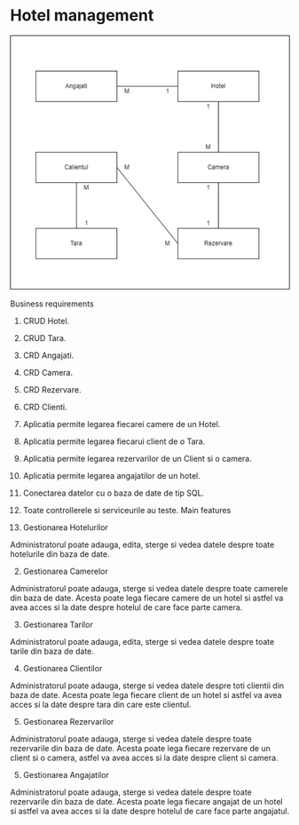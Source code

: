 # Hotel management 

![Diagrama](diag1.png)

Business requirements

1. CRUD Hotel.

2. CRUD Tara.

3. CRD Angajati.

4. CRD Camera.

5. CRD Rezervare.

6. CRD Clienti.

7. Aplicatia permite legarea fiecarei camere de un Hotel.

8. Aplicatia permite legarea fiecarui client de o Tara.

9. Aplicatia permite legarea rezervarilor de un Client si o camera.

10. Aplicatia permite legarea angajatilor de un hotel.

11. Conectarea datelor cu o baza de date de tip SQL.
    
12. Toate controllerele si serviceurile au teste.
Main features

1. Gestionarea Hotelurilor

Administratorul poate adauga, edita, sterge si vedea datele despre toate hotelurile din baza de date.

2. Gestionarea Camerelor

Administratorul poate adauga,  sterge si vedea datele despre toate camerele din baza de date.
Acesta poate lega fiecare camere de un hotel si astfel va avea acces si la date despre hotelul de care face parte camera.

3. Gestionarea Tarilor

Administratorul poate adauga, edita, sterge si vedea datele despre toate tarile din baza de date.

4. Gestionarea Clientilor

Administratorul poate adauga, sterge si vedea datele despre toti clientii din baza de date.
Acesta poate lega fiecare client de un hotel si astfel va avea acces si la date despre tara din care este clientul.

5. Gestionarea Rezervarilor

Administratorul poate adauga, sterge si vedea datele despre toate rezervarile din baza de date.
Acesta poate lega fiecare rezervare de un client si o camera, astfel va avea acces si la date despre client si camera.

5. Gestionarea Angajatilor

Administratorul poate adauga, sterge si vedea datele despre toate rezervarile din baza de date.
Acesta poate lega fiecare angajat de un hotel si astfel va avea acces si la date despre hotelul de care face parte angajatul.

